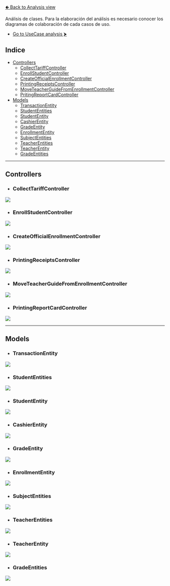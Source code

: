 [🢀 Back to Analysis view](./analysis-view.md)

Análisis de clases.
Para la elaboración del análisis es necesario conocer los diagramas de colaboración de cada casos de uso.

* [Go to UseCase analysis ⮞](./analysis-view.usecase.md)

## Indice

- [Controllers](#control)
    - [CollectTariffController](#control1)
    - [EnrollStudentController](#control2)
    - [CreateOfficialEnrollmentController](#control3)
    - [PrintingReceiptsController](#control4)
    - [MoveTeacherGuideFromEnrollmentController](#control5)
    - [PritingReportCardController](#control6)
- [Models](#model)
    - [TransactionEntity](#model1)
    - [StudentEntities](#model2)
    - [StudentEntity](#model3)
    - [CashierEntity](#model4)
    - [GradeEntity](#model5)
    - [EnrollmentEntity](#model6)
    - [SubjectEntities](#model7)
    - [TeacherEntities](#model8)
    - [TeacherEntity](#model9)
    - [GradeEntities](#model10)
---


## Controllers <a id="control"></a>


* ### CollectTariffController <a id="control1"></a>
![](../out/DesignView/AnalysisView/ClassAnalysis/Controllers/1.Iteration-page1.png)

* ### EnrollStudentController <a id="control2"></a>
![](../out/DesignView/AnalysisView/ClassAnalysis/Controllers/1.Iteration-page2.png)

* ### CreateOfficialEnrollmentController <a id="control3"></a>
![](../out/DesignView/AnalysisView/ClassAnalysis/Controllers/1.Iteration-page3.png)

* ### PrintingReceiptsController <a id="control4"></a>
![](../out/DesignView/AnalysisView/ClassAnalysis/Controllers/1.Iteration-page4.png)

* ### MoveTeacherGuideFromEnrollmentController <a id="control5"></a>
![](../out/DesignView/AnalysisView/ClassAnalysis/Controllers/1.Iteration-page5.png)

* ### PrintingReportCardController <a id="control6"></a>
![](../out/DesignView/AnalysisView/ClassAnalysis/Controllers/1.Iteration-page6.png)



---
## Models <a id="model"></a>


* ### TransactionEntity <a id="model1"></a>
![](../out/DesignView/AnalysisView/ClassAnalysis/Models/1.Iteration-page1.png)

* ### StudentEntities <a id="model2"></a>
![](../out/DesignView/AnalysisView/ClassAnalysis/Models/1.Iteration-page2.png)

* ### StudentEntity <a id="model3"></a>
![](../out/DesignView/AnalysisView/ClassAnalysis/Models/1.Iteration-page3.png)

* ### CashierEntity <a id="model4"></a>
![](../out/DesignView/AnalysisView/ClassAnalysis/Models/1.Iteration-page4.png)

* ### GradeEntity <a id="model5"></a>
![](../out/DesignView/AnalysisView/ClassAnalysis/Models/1.Iteration-page5.png)

* ### EnrollmentEntity <a id="model6"></a>
![](../out/DesignView/AnalysisView/ClassAnalysis/Models/1.Iteration-page6.png)

* ### SubjectEntities <a id="model7"></a>
![](../out/DesignView/AnalysisView/ClassAnalysis/Models/1.Iteration-page7.png)

* ### TeacherEntities <a id="model8"></a>
![](../out/DesignView/AnalysisView/ClassAnalysis/Models/1.Iteration-page8.png)

* ### TeacherEntity <a id="model9"></a>
![](../out/DesignView/AnalysisView/ClassAnalysis/Models/1.Iteration-page9.png)

* ### GradeEntities <a id="model10"></a>
![](../out/DesignView/AnalysisView/ClassAnalysis/Models/1.Iteration-page10.png)